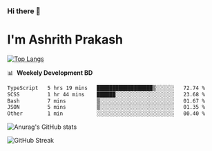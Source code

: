 ### Hi there 👋
# I'm Ashrith Prakash

[![Top Langs](https://github-readme-stats.vercel.app/api/top-langs/?username=xxcheckmatexx&count_private=true&include_all_commits=true&show_icons=true&line_height=20&title_color=FFFFFF&icon_color=FFFFFF&text_color=FFFFFF&bg_color=0D1117&langs_count=8)](https://github.com/anuraghazra/github-readme-stats)

📊 &nbsp;**Weekely Development BD**

<!--START_SECTION:waka-->

```txt
TypeScript   5 hrs 19 mins   ██████████████████▒░░░░░░   72.74 %
SCSS         1 hr 44 mins    ██████░░░░░░░░░░░░░░░░░░░   23.68 %
Bash         7 mins          ▒░░░░░░░░░░░░░░░░░░░░░░░░   01.67 %
JSON         5 mins          ▒░░░░░░░░░░░░░░░░░░░░░░░░   01.35 %
Other        1 min           ░░░░░░░░░░░░░░░░░░░░░░░░░   00.40 %
```

<!--END_SECTION:waka-->

![Anurag's GitHub stats](https://github-readme-stats.vercel.app/api?username=xxcheckmatexx&count_private=true&show_icons=true&theme=merko)  

![GitHub Streak](http://github-readme-streak-stats.herokuapp.com?user=xxcheckmatexx&theme=merko&hide_border=true&date_format=M%20j%5B%2C%20Y%5D&fire=DD0E0B)
<br/>
